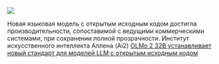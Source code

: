<!--2025-03-15 13:45:30-->
<div class="yb">
  <div class="rss smaller1 habr"><img src="https://habrastorage.org/getpro/habr/upload_files/249/7be/e5b/2497bee5b9d0d3e70f07935e13d82740.png" /><p>Новая языковая модель с открытым исходным кодом достигла производительности, сопоставимой с ведущими коммерческими системами, при сохранении полной прозрачности. Институт искусственного интеллекта Аллена (Ai2)&nbsp;<a... <br><a class="light" href="https://habr.com/ru/companies/bothub/news/891172/?utm_source=habrahabr&utm_medium=rss&utm_campaign=891172">OLMo 2 32B устанавливает новый стандарт для моделей LLM с открытым исходным кодом</a></div>
</div>

